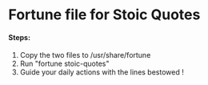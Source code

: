 # Fortune file for Stoic Quotes

#### Steps:
1. Copy the two files to /usr/share/fortune
2. Run "fortune stoic-quotes"
3. Guide your daily actions with the lines bestowed ! 
